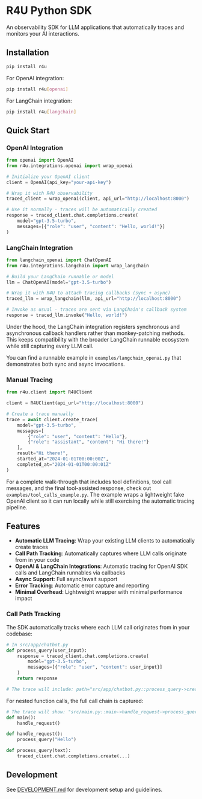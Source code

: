 # R4U Python SDK

An observability SDK for LLM applications that automatically traces and monitors your AI interactions.

## Installation

```bash
pip install r4u
```

For OpenAI integration:
```bash
pip install r4u[openai]
```

For LangChain integration:
```bash
pip install r4u[langchain]
```

## Quick Start

### OpenAI Integration

```python
from openai import OpenAI
from r4u.integrations.openai import wrap_openai

# Initialize your OpenAI client
client = OpenAI(api_key="your-api-key")

# Wrap it with R4U observability
traced_client = wrap_openai(client, api_url="http://localhost:8000")

# Use it normally - traces will be automatically created
response = traced_client.chat.completions.create(
    model="gpt-3.5-turbo",
    messages=[{"role": "user", "content": "Hello, world!"}]
)
```

### LangChain Integration

```python
from langchain_openai import ChatOpenAI
from r4u.integrations.langchain import wrap_langchain

# Build your LangChain runnable or model
llm = ChatOpenAI(model="gpt-3.5-turbo")

# Wrap it with R4U to attach tracing callbacks (sync + async)
traced_llm = wrap_langchain(llm, api_url="http://localhost:8000")

# Invoke as usual - traces are sent via LangChain's callback system
response = traced_llm.invoke("Hello, world!")
```

Under the hood, the LangChain integration registers synchronous and asynchronous callback handlers rather than monkey-patching methods. This keeps compatibility with the broader LangChain runnable ecosystem while still capturing every LLM call.

You can find a runnable example in `examples/langchain_openai.py` that demonstrates both sync and async invocations.

### Manual Tracing

```python
from r4u.client import R4UClient

client = R4UClient(api_url="http://localhost:8000")

# Create a trace manually
trace = await client.create_trace(
    model="gpt-3.5-turbo",
    messages=[
        {"role": "user", "content": "Hello"},
        {"role": "assistant", "content": "Hi there!"}
    ],
    result="Hi there!",
    started_at="2024-01-01T00:00:00Z",
    completed_at="2024-01-01T00:00:01Z"
)
```

For a complete walk-through that includes tool definitions, tool call messages, and the final tool-assisted response, check out `examples/tool_calls_example.py`. The example wraps a lightweight fake OpenAI client so it can run locally while still exercising the automatic tracing pipeline.

## Features

- **Automatic LLM Tracing**: Wrap your existing LLM clients to automatically create traces
- **Call Path Tracking**: Automatically captures where LLM calls originate from in your code
- **OpenAI & LangChain Integrations**: Automatic tracing for OpenAI SDK calls and LangChain runnables via callbacks
- **Async Support**: Full async/await support
- **Error Tracking**: Automatic error capture and reporting
- **Minimal Overhead**: Lightweight wrapper with minimal performance impact

### Call Path Tracking

The SDK automatically tracks where each LLM call originates from in your codebase:

```python
# In src/app/chatbot.py
def process_query(user_input):
    response = traced_client.chat.completions.create(
        model="gpt-3.5-turbo",
        messages=[{"role": "user", "content": user_input}]
    )
    return response

# The trace will include: path="src/app/chatbot.py::process_query->create"
```

For nested function calls, the full call chain is captured:

```python
# The trace will show: "src/main.py::main->handle_request->process_query->create"
def main():
    handle_request()

def handle_request():
    process_query("Hello")

def process_query(text):
    traced_client.chat.completions.create(...)
```

## Development

See [DEVELOPMENT.md](DEVELOPMENT.md) for development setup and guidelines.